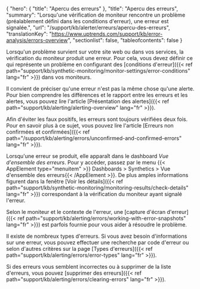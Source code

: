 {
"hero": {
"title": "Apercu des erreurs"
},
"title": "Apercu des erreurs",
"summary": "Lorsqu'une vérification de moniteur rencontre un problème (préalablement défini dans les conditions d'erreur), une erreur est signalée.",
"url": "/support/kb/alerter/erreurs/apercu-des-erreurs",
"translationKey": "https://www.uptrends.com/support/kb/error-analysis/errors-overview",
"sectionlist": false,
"tableofcontents": false
}

Lorsqu'un problème survient sur votre site web ou dans vos services, la vérification du moniteur produit une erreur. Pour cela, vous devez définir ce qui représente un problème en configurant des [conditions d'erreur]({{< ref path="support/kb/synthetic-monitoring/monitor-settings/error-conditions" lang="fr" >}}) dans vos moniteurs.

Il convient de préciser qu'une erreur n'est pas la même chose qu'une alerte. Pour bien comprendre les différences et le rapport entre les erreurs et les alertes, vous pouvez lire l'article [Présentation des alertes]({{< ref path="support/kb/alerting/alerting-overview" lang="fr" >}}).

Afin d'éviter les faux positifs, les erreurs sont toujours vérifiées deux fois. Pour en savoir plus à ce sujet, vous pouvez lire l'article [Erreurs non confirmées et confirmées]({{< ref path="/support/kb/alerting/errors/unconfirmed-and-confirmed-errors" lang="fr" >}}).

Lorsqu'une erreur se produit, elle apparaît dans le dashboard *Vue d'ensemble des erreurs*. Pour y accéder, passez par le menu {{< AppElement type="menuitem" >}} Dashboards > Synthetics > Vue d'ensemble des erreurs{{< /AppElement >}}. De plus amples informations figurent dans la fenêtre [Voir les détails]({{< ref path="support/kb/synthetic-monitoring/monitoring-results/check-details" lang="fr" >}}) correspondant à la vérification du moniteur ayant signalé l'erreur.

Selon le moniteur et le contexte de l'erreur, une [capture d'écran d'erreur]({{< ref path="support/kb/alerting/errors/working-with-error-snapshots" lang="fr" >}}) est parfois fournie pour vous aider à résoudre le problème.

Il existe de nombreux types d'erreurs. Si vous avez besoin d'informations sur une erreur, vous pouvez effectuer une recherche par code d'erreur ou selon d'autres critères sur la page [Types d'erreurs]({{< ref path="support/kb/alerting/errors/error-types" lang="fr" >}}).

Si des erreurs vous semblent incorrectes ou à supprimer de la liste d'erreurs, vous pouvez [supprimer des erreurs]({{< ref path="support/kb/alerting/errors/clearing-errors" lang="fr" >}}).

